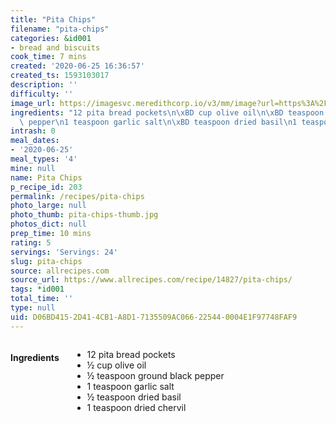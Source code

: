 ```yaml
---
title: "Pita Chips"
filename: "pita-chips"
categories: &id001
- bread and biscuits
cook_time: 7 mins
created: '2020-06-25 16:36:57'
created_ts: 1593103017
description: ''
difficulty: ''
image_url: https://imagesvc.meredithcorp.io/v3/mm/image?url=https%3A%2F%2Fimages.media-allrecipes.com%2Fuserphotos%2F5270122.jpg&w=568&h=380&c=sc&poi=face&q=85
ingredients: "12 pita bread pockets\n\xBD cup olive oil\n\xBD teaspoon ground black\
  \ pepper\n1 teaspoon garlic salt\n\xBD teaspoon dried basil\n1 teaspoon dried chervil"
intrash: 0
meal_dates:
- '2020-06-25'
meal_types: '4'
mine: null
name: Pita Chips
p_recipe_id: 203
permalink: /recipes/pita-chips
photo_large: null
photo_thumb: pita-chips-thumb.jpg
photos_dict: null
prep_time: 10 mins
rating: 5
servings: 'Servings: 24'
slug: pita-chips
source: allrecipes.com
source_url: https://www.allrecipes.com/recipe/14827/pita-chips/
tags: *id001
total_time: ''
type: null
uid: D06BD415-2D41-4CB1-A8D1-7135509AC066-22544-0004E1F97748FAF9
---
```

<div class="large-8 medium-7 columns" id="writeup">	</div><!-- #writeup -->
</div><!-- #row-one -->
<div class="row" id="row-two">	<div class="medium-4 small-5 columns" id="ingredients"><h4>Ingredients</h4><div class="box box-ingredients content"><ul>
<li>12 pita bread pockets</li>
<li>½ cup olive oil</li>
<li>½ teaspoon ground black pepper</li>
<li>1 teaspoon garlic salt</li>
<li>½ teaspoon dried basil</li>
<li>1 teaspoon dried chervil</li>
</ul>
</div>	</div>	<div class="medium-6 small-7 columns" id="directions">	</div>